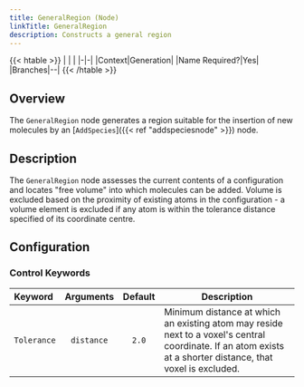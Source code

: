 ```yaml
---
title: GeneralRegion (Node)
linkTitle: GeneralRegion
description: Constructs a general region
---
```


{{< htable >}}
| | |
|-|-|
|Context|Generation|
|Name Required?|Yes|
|Branches|--|
{{< /htable >}}

## Overview

The `GeneralRegion` node generates a region suitable for the insertion of new molecules by an [`AddSpecies`]({{< ref "addspeciesnode" >}}) node.

## Description

The `GeneralRegion` node assesses the current contents of a configuration and locates "free volume" into which molecules can be added. Volume is excluded based on the proximity of existing atoms in the configuration - a volume element is excluded if any atom is within the tolerance distance specified of its coordinate centre.

## Configuration

### Control Keywords

|Keyword|Arguments|Default|Description|
|:------|:--:|:-----:|-----------|
|`Tolerance`|`distance`|`2.0`|Minimum distance at which an existing atom may reside next to a voxel's central coordinate. If an atom exists at a shorter distance, that voxel is excluded.|
